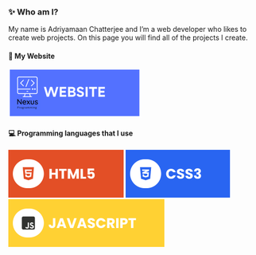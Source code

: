 ### ✨ Who am I?
My name is Adriyamaan Chatterjee and I’m a web developer who likes to create web projects. On this page you will find all of the projects I create.

#### 🔗 My Website
[![Website](./assets/WEBSITE.svg)](https://nexuscoder.net)

#### 💻 Programming languages that I use
![HTML5](./assets/html.svg) ![CSS3](./assets/css.svg) ![JavaScript](./assets/javascript.svg)
